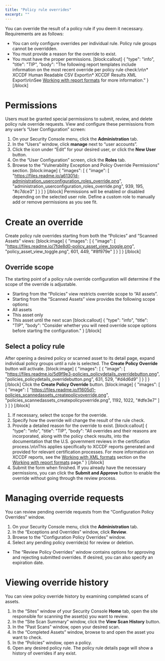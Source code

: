 ```yaml
---
title: "Policy rule overrides"
excerpt: ""
---
```

You can override the result of a policy rule if you deem it necessary.  Requirements are as follows:

* You can only configure overrides per individual rule.  Policy rule groups cannot be overridden.
* You must provide a reason for the override to exist.
* You must have the proper permissions.
[block:callout]
{
  "type": "info",
  "title": "TIP",
  "body": "The following report templates include information on the most recent override per policy rule check:\n\n* XCCDF Human Readable CSV Export\n* XCCDF Results XML Export\n\nSee [Working with report formats](doc:working-with-report-formats) for more information."
}
[/block]
# Permissions

Users must be granted special permissions to submit, review, and delete policy rule override requests.  View and configure these permissions from any user’s “User Configuration” screen:

1. On your Security Console menu, click the **Administration** tab.
2. In the “Users” window, click **manage** next to “user accounts”.
3. Click the icon under “Edit” for your desired user, or click the **New User** button.
4. On the “User Configuration” screen, click the **Roles** tab.
5. Browse to the “Vulnerability Exception and Policy Override Permissions” section.
[block:image]
{
  "images": [
    {
      "image": [
        "https://files.readme.io/a61301d-administration_userconfiguration_roles_override.png",
        "administration_userconfiguration_roles_override.png",
        939,
        195,
        "#c7dce3"
      ]
    }
  ]
}
[/block]
Permissions will be enabled or disabled depending on the selected user role.  Define a custom role to manually add or remove permissions as you see fit.

# Create an override

Create policy rule overrides starting from both the “Policies” and “Scanned Assets” views:
[block:image]
{
  "images": [
    {
      "image": [
        "https://files.readme.io/7fde8d0-policy_asset_view_toggle.png",
        "policy_asset_view_toggle.png",
        601,
        449,
        "#8f979e"
      ]
    }
  ]
}
[/block]
## Override scope

The starting point of a policy rule override configuration will determine if the scope of the override is adjustable.

* Starting from the “Policies” view restricts override scope to “All assets”.
* Starting from the “Scanned Assets” view provides the following scope options:
 * All assets
 * This asset only
 * This asset until the next scan
[block:callout]
{
  "type": "info",
  "title": "TIP",
  "body": "Consider whether you will need override scope options before starting the configuration."
}
[/block]
## Select a policy rule

After opening a desired policy or scanned asset to its detail page, expand individual policy groups until a rule is selected.  The **Create Policy Override** button will activate.
[block:image]
{
  "images": [
    {
      "image": [
        "https://files.readme.io/5d9f9e3-policies_policydetails_overridebutton.png",
        "policies_policydetails_overridebutton.png",
        631,
        529,
        "#d4d6d9"
      ]
    }
  ]
}
[/block]
Click the **Create Policy Override** button.
[block:image]
{
  "images": [
    {
      "image": [
        "https://files.readme.io/f1605d1-policies_scannedassets_createpolicyoverride.png",
        "policies_scannedassets_createpolicyoverride.png",
        1192,
        1022,
        "#dfe3e7"
      ]
    }
  ]
}
[/block]
1. If necessary, select the scope for the override.
2. Specify how the override will change the result of the rule check.
3. Provide a detailed reason for the override to exist.
[block:callout]
{
  "type": "info",
  "title": "TIP",
  "body": "All overrides and their reasons are incorporated, along with the policy check results, into the documentation that the U.S. government reviews in the certification process.\n\nThis applies specifically to XCCDF reports generated and provided for relevant certification processes.  For more information on XCCDF reports, see the [Working with XML formats](doc:working-with-report-formats#section-working-with-xml-formats) section on the [Working with report formats](doc:working-with-report-formats) page."
}
[/block]
4. Submit the form when finished.  If you already have the necessary permissions, you can click the **Submit and Approve** button to enable the override without going through the review process.

# Managing override requests

You can review pending override requests from the “Configuration Policy Overrides” window.

1. On your Security Console menu, click the **Administration** tab.
2. In the “Exceptions and Overrides” window, click **Review**.
3. Browse to the “Configuration Policy Overrides” window.
4. Select any pending policy override(s) for review or deletion.
 * The “Review Policy Overrides” window contains options for approving and rejecting submitted overrides.  If desired, you can also specify an expiration date.

# Viewing override history

You can view policy override history by examining completed scans of assets.

1. In the “Sites” window of your Security Console **Home** tab, open the site responsible for scanning the asset(s) you want to review.
2. In the “Site Scan Summary” window, click the **View Scan History** button.
3. In the “Past Scans” window, open your desired scan.
4. In the “Completed Assets” window, browse to and open the asset you want to check.
5. In the “Policies” window, open a policy.
6. Open any desired policy rule.  The policy rule details page will show a history of overrides if any exist.